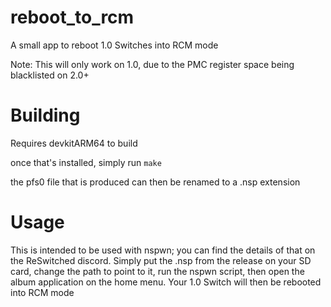# reboot_to_rcm
A small app to reboot 1.0 Switches into RCM mode

Note: This will only work on 1.0, due to the PMC register space being blacklisted on 2.0+

# Building
Requires devkitARM64 to build

once that's installed, simply run ``make``

the pfs0 file that is produced can then be renamed to a .nsp extension

# Usage
This is intended to be used with nspwn; you can find the details of that on the ReSwitched discord.
Simply put the .nsp from the release on your SD card, change the path to point to it, run the nspwn script, then open the album application on the home menu.
Your 1.0 Switch will then be rebooted into RCM mode
